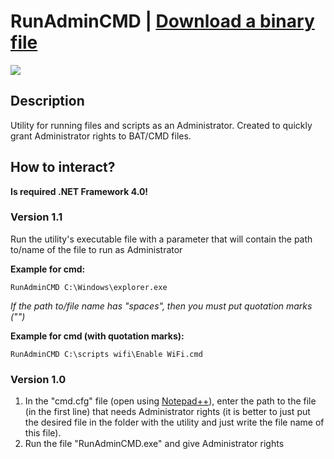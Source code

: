 # RunAdminCMD | [Download a binary file](https://github.com/Zalexanninev15/RunAdminCMD/releases/download/1.1/RunAdminCMD.exe)
![](https://i.imgur.com/NZpREOk.png)
## Description
Utility for running files and scripts as an Administrator. Created to quickly grant Administrator rights to BAT/CMD files.
## How to interact?
**Is required .NET Framework 4.0!**
### Version 1.1
Run the utility's executable file with a parameter that will contain the path to/name of the file to run as Administrator

**Example for cmd:**

```
RunAdminCMD C:\Windows\explorer.exe
```

*If the path to/file name has "spaces", then you must put quotation marks ("")*

**Example for cmd (with quotation marks):**

```
RunAdminCMD C:\scripts wifi\Enable WiFi.cmd
```

### Version 1.0
1. In the "cmd.cfg" file (open using [Notepad++](https://notepad-plus-plus.org/)), enter the path to the file (in the first line) that needs Administrator rights (it is better to just put the desired file in the folder with the utility and just write the file name of this file).
2. Run the file "RunAdminCMD.exe" and give Administrator rights
